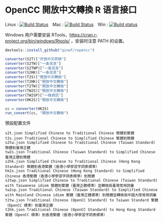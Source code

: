 # OpenCC  開放中文轉換 R 语言接口

Linux : [![Build Status](https://travis-ci.org/qinwf/ropencc.svg?branch=master)](https://travis-ci.org/qinwf/rpoencc)　Mac : [![Build Status](https://travis-ci.org/qinwf/ropencc.svg?branch=osx)](https://travis-ci.org/qinwf/ropencc)　Win : [![Build status](https://ci.appveyor.com/api/projects/status/db2nv83wk97x6mwj/branch/master?svg=true)](https://ci.appveyor.com/project/qinwf/ropencc/branch/master)


Windows 用户需要安装 RTools，https://cran.r-project.org/bin/windows/Rtools/ ，安装时注意 PATH 的设置。

```r
devtools::install_github("qinwf/ropencc")

converter(S2T)["开放中文转换"]
converter(S2TW)["一条信息"]
converter(S2TWP)["一条信息"]
converter(S2HK)["一条信息"]
converter(T2S)["開放中文轉換"]
converter(T2HK)["開放中文轉換"]
converter(T2TW)["開放中文轉換"]
converter(TW2S)["開放中文轉換"]
converter(TW2SP)["一條資訊"]
converter(HK2S)["開放中文轉換"]

cc = converter(HK2S)
run_convert(cc, "開放中文轉換")
```

預設配置文件

    s2t.json Simplified Chinese to Traditional Chinese 簡體到繁體
    t2s.json Traditional Chinese to Simplified Chinese 繁體到簡體
    s2tw.json Simplified Chinese to Traditional Chinese (Taiwan Standard) 簡體到臺灣正體
    tw2s.json Traditional Chinese (Taiwan Standard) to Simplified Chinese 臺灣正體到簡體
    s2hk.json Simplified Chinese to Traditional Chinese (Hong Kong Standard) 簡體到香港繁體（香港小學學習字詞表標準）
    hk2s.json Traditional Chinese (Hong Kong Standard) to Simplified Chinese 香港繁體（香港小學學習字詞表標準）到簡體
    s2twp.json Simplified Chinese to Traditional Chinese (Taiwan Standard) with Taiwanese idiom 簡體到繁體（臺灣正體標準）並轉換爲臺灣常用詞彙
    tw2sp.json Traditional Chinese (Taiwan Standard) to Simplified Chinese with Mainland Chinese idiom 繁體（臺灣正體標準）到簡體並轉換爲中國大陸常用詞彙
    t2tw.json Traditional Chinese (OpenCC Standard) to Taiwan Standard 繁體（OpenCC 標準）到臺灣正體
    t2hk.json Traditional Chinese (OpenCC Standard) to Hong Kong Standard 繁體（OpenCC 標準）到香港繁體（香港小學學習字詞表標準）
